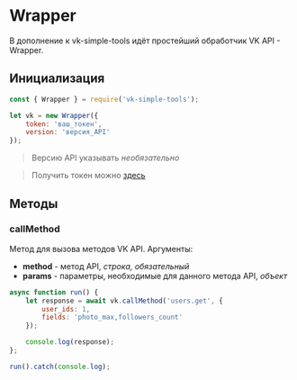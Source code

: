 # Wrapper

В дополнение к vk-simple-tools идёт простейший обработчик VK API - Wrapper.

## Инициализация
```js
const { Wrapper } = require('vk-simple-tools');

let vk = new Wrapper({
    token: 'ваш_токен',
    version: 'версия_API'
}); 
```

> Версию API указывать *необязательно*

> Получить токен можно [здесь](vkhost.github.io)

## Методы

### callMethod

Метод для вызова методов VK API. Аргументы:
* **method** - метод API, *строка, обязательный*
* **params** - параметры, необходимые для данного метода API, *объект*

```js
async function run() {
    let response = await vk.callMethod('users.get', {
        user_ids: 1,
        fields: 'photo_max,followers_count'
    });

    console.log(response);
};

run().catch(console.log);
```
